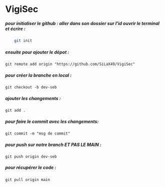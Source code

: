 # VigiSec

##### pour initialiser le github : aller dans son dossier sur l'id ouvrir le terminal et écrire :
```sh
    git init
```
##### ensuite pour ajouter le dépot :
````
git remote add origin "https://github.com/SiLaX49/VigiSec"
````
##### pour créer la branche en local :
````
git checkout -b dev-seb
````
##### ajouter les changements :
````
git add .
````
##### pour faire le commit avec les changements:
````
git commit -m "msg de commit"
````
##### pour push sur notre branch ET PAS LE MAIN :
````
git push origin dev-seb
````
##### pour récupérer le code :
````
git pull origin main
````

